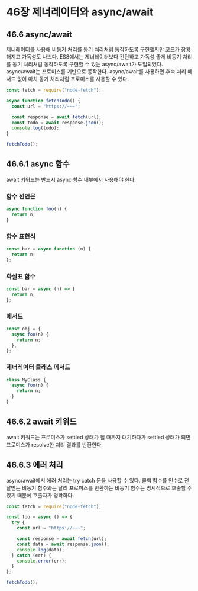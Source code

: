 # 46장 제너레이터와 async/await

## 46.6 async/await

제너레이터를 사용해 비동기 처리를 동기 처리처럼 동작하도록 구현했지만 코드가 장황해지고 가독성도 나쁘다. ES8에서는 제너레이터보다 간단하고 가독성 좋게 비동기 처리를 동기 처리처럼 동작하도록 구현할 수 있는 async/await가 도입되었다. async/await는 프로미스를 기반으로 동작한다. async/await를 사용하면 후속 처리 메서드 없이 마치 동기 처리처럼 프로미스를 사용할 수 있다.

```javascript
const fetch = require("node-fetch");

async function fetchTodo() {
  const url = "https://~~~";

  const response = await fetch(url);
  const todo = await response.json();
  console.log(todo);
}

fetchTodo();
```

## 46.6.1 async 함수

await 키워드는 반드시 async 함수 내부에서 사용해야 한다.

### 함수 선언문

```javascript
async function foo(n) {
  return n;
}
```

### 함수 표현식

```javascript
const bar = async function (n) {
  return n;
};
```

### 화살표 함수

```javascript
const bar = async (n) => {
  return n;
};
```

### 메서드

```javascript
const obj = {
  async foo(n) {
    return n;
  },
};
```

### 제너레이터 클래스 메서드

```javascript
class MyClass {
  async foo(n) {
    return n;
  }
}
```

## 46.6.2 await 키워드

await 키워드는 프로미스가 settled 상태가 될 때까지 대기하다가 settled 상태가 되면 프로미스가 resolve한 처리 결과를 반환한다.

## 46.6.3 에러 처리

async/await에서 에러 처리는 try catch 문을 사용할 수 있다. 콜백 함수를 인수로 전달받는 비동기 함수와는 달리 프로미스를 반환하는 비동기 함수는 명시적으로 호출할 수 있기 때문에 호출자가 명확하다.

```javascript
const fetch = require("node-fetch");

const foo = async () => {
  try {
    const url = "https://~~~";

    const response = await fetch(url);
    const data = await response.json();
    console.log(data);
  } catch (err) {
    console.error(err);
  }
};

fetchTodo();
```
